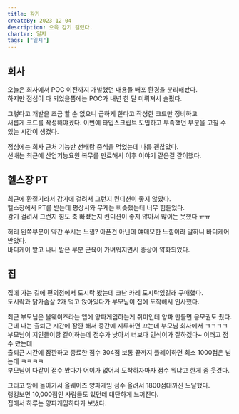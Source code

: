 ```yaml
---
title: 감기
createBy: 2023-12-04
description: 으윽 감기 걸렸다.
charter: 일지
tags: ["일지"]
---
```


## 회사

오늘은 회사에서 POC 이전까지 개발했던 내용들 배포 환경을 분리해놨다.  
하지만 점심이 다 되었을쯤에는 POC가 내년 한 달 미뤄져서 슬펐다.

그렇다고 개발을 조금 할 순 없으니 급하게 한다고 작성한 코드만 정비하고  
새롭게 코드를 작성해야겠다. 이번에 타입스크립트 도입하고 부족했던 부분을 고칠 수 있는 시간이 생겼다.

점심에는 회사 근처 기능반 선배랑 중식을 먹었는데 나름 괜찮았다.  
선배는 최근에 산업기능요원 복무를 만료해서 이후 이야기 같은걸 같이했다.

## 헬스장 PT

최근에 환절기라서 감기에 걸려서 그런지 컨디션이 좋지 않았다.  
헬스장에서 PT를 받는데 평상시와 무게는 비슷했는데 너무 힘들었다.  
감기 걸려서 그런지 힘도 축 빠졌는지 컨디션이 좋지 않아서 많이는 못했다 ㅠㅠ

허리 왼쪽부분이 약간 쑤시는 느낌? 아픈건 아닌데 얘매모한 느낌이라 말하니 바디케어 받았다.  
바디케어 받고 나니 받은 부분 근육이 가벼워지면서 증상이 약화되었다.

## 집

집에 가는 길에 편의점에서 도시락 봤는데 코난 카레 도시락있길래 구매했다.  
도시락과 닭가슴살 2개 먹고 앉아있다가 부모님이 집에 도착해서 인사했다.

최근 부모님은 올웨이즈라는 앱에 양파게임하는게 취미인데 양파 만들면 응모권도 줬다.  
근데 나는 출퇴근 시간에 잠깐 해서 중간에 지루하면 끄는데 부모님 회사에서 ㅋㅋㅋㅋ  
부모님이 지인들이랑 같이하는데 점수가 낮아서 너보다 민석이가 잘하겠다~ 이러고 점수 봤는데  
출퇴근 시간에 잠깐하고 종료한 점수 304점 보통 끝까지 플레이하면 최소 1000점은 넘는데 ㅋㅋㅋㅋ  
부모님이 다같이 점수 봤다가 어이가 없어서 도착하자마자 점수 뭐냐고 한게 좀 웃겼다.

그리고 방에 돌아가서 올웨이즈 양파게임 점수 올려서 1800점대까진 도달했다.  
랭킹보면 10,000점인 사람들도 있던데 대단하게 느껴진다.  
집에서 하루는 양파게임하다가 보냈다.
